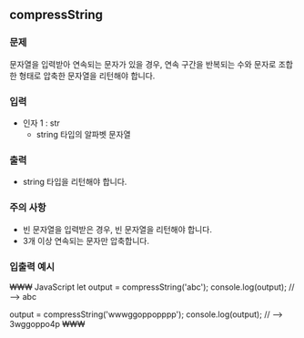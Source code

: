 ## compressString

### 문제

문자열을 입력받아 연속되는 문자가 있을 경우, 연속 구간을 반복되는 수와 문자로 조합한 형태로 압축한 문자열을 리턴해야 합니다.

### 입력

* 인자 1 : str
  - string 타입의 알파벳 문자열

### 출력

* string 타입을 리턴해야 합니다.

### 주의 사항

* 빈 문자열을 입력받은 경우, 빈 문자열을 리턴해야 합니다.
* 3개 이상 연속되는 문자만 압축합니다.

### 입출력 예시

₩₩₩ JavaScript
let output = compressString('abc');
console.log(output); // --> abc

output = compressString('wwwggoppopppp');
console.log(output); // --> 3wggoppo4p
₩₩₩
